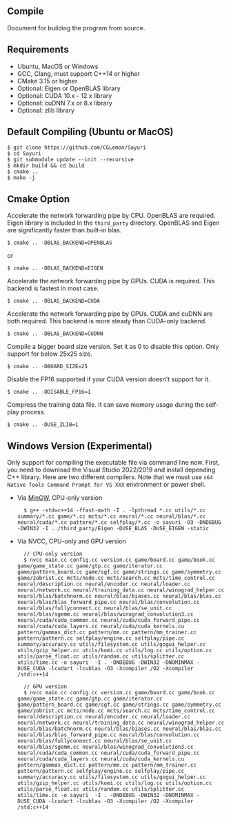 ## Compile

Document for building the program from source.

## Requirements

* Ubuntu, MacOS or Windows
* GCC, Clang, must support C++14 or higher
* CMake 3.15 or higher
* Optional: Eigen or OpenBLAS library
* Optional: CUDA 10.x - 12.x library
* Optional: cuDNN 7.x or 8.x library
* Optional: zlib library

## Default Compiling (Ubuntu or MacOS)

    $ git clone https://github.com/CGLemon/Sayuri
    $ cd Sayuri
    $ git submodule update --init --recursive
    $ mkdir build && cd build
    $ cmake ..
    $ make -j

## Cmake Option

Accelerate the network forwarding pipe by CPU. OpenBLAS are required. Eigen library is included in the ```third_party``` directory. OpenBLAS and Eigen are significantly faster than built-in blas.

    $ cmake .. -DBLAS_BACKEND=OPENBLAS

or

    $ cmake .. -DBLAS_BACKEND=EIGEN

Accelerate the network forwarding pipe by GPUs. CUDA is required. This backend is fastest in most case.

    $ cmake .. -DBLAS_BACKEND=CUDA

Accelerate the network forwarding pipe by GPUs. CUDA and cuDNN are both required. This backend is more steady than CUDA-only backend.

    $ cmake .. -DBLAS_BACKEND=CUDNN

Compile a bigger board size version. Set it as 0 to disable this option. Only support for below 25x25 size.

    $ cmake .. -DBOARD_SIZE=25

Disable the FP16 supported if your CUDA version doesn't support for it.

    $ cmake .. -DDISABLE_FP16=1

Compress the training data file. It can save memory usage during the self-play process.

    $ cmake .. -DUSE_ZLIB=1

## Windows Version (Experimental)

Only support for compiling the executable file via command line now. First, you need to download the Visual Studio 2022/2019 and install depending C++ library.  Here are two different compilers. Note that we must use ```x64 Native Tools Command Prompt for VS XXX``` environment or power shell.

* Via [MinGW](https://github.com/mstorsjo/llvm-mingw),  CPU-only version

        $ g++ -std=c++14 -ffast-math -I . -lpthread *.cc utils/*.cc summary/*.cc game/*.cc mcts/*.cc neural/*.cc neural/blas/*.cc neural/cuda/*.cc pattern/*.cc selfplay/*.cc -o sayuri -O3 -DNDEBUG -DWIN32 -I ../third_party/Eigen -DUSE_BLAS -DUSE_EIGEN -static

* Via NVCC, CPU-only and GPU version

        // CPU-only version
        $ nvcc main.cc config.cc version.cc game/board.cc game/book.cc game/game_state.cc game/gtp.cc game/iterator.cc game/pattern_board.cc game/sgf.cc game/strings.cc game/symmetry.cc game/zobrist.cc mcts/node.cc mcts/search.cc mcts/time_control.cc neural/description.cc neural/encoder.cc neural/loader.cc neural/network.cc neural/training_data.cc neural/winograd_helper.cc neural/blas/batchnorm.cc neural/blas/biases.cc neural/blas/blas.cc neural/blas/blas_forward_pipe.cc neural/blas/convolution.cc neural/blas/fullyconnect.cc neural/blas/se_unit.cc neural/blas/sgemm.cc neural/blas/winograd_convolution3.cc neural/cuda/cuda_common.cc neural/cuda/cuda_forward_pipe.cc neural/cuda/cuda_layers.cc neural/cuda/cuda_kernels.cu pattern/gammas_dict.cc pattern/mm.cc pattern/mm_trainer.cc pattern/pattern.cc selfplay/engine.cc selfplay/pipe.cc summary/accuracy.cc utils/filesystem.cc utils/gogui_helper.cc utils/gzip_helper.cc utils/komi.cc utils/log.cc utils/option.cc utils/parse_float.cc utils/random.cc utils/splitter.cc utils/time.cc -o sayuri  -I . -DNDEBUG -DWIN32 -DNOMINMAX -DUSE_CUDA -lcudart -lcublas -O3 -Xcompiler /O2 -Xcompiler /std:c++14
        
        // GPU version
        $ nvcc main.cc config.cc version.cc game/board.cc game/book.cc game/game_state.cc game/gtp.cc game/iterator.cc game/pattern_board.cc game/sgf.cc game/strings.cc game/symmetry.cc game/zobrist.cc mcts/node.cc mcts/search.cc mcts/time_control.cc neural/description.cc neural/encoder.cc neural/loader.cc neural/network.cc neural/training_data.cc neural/winograd_helper.cc neural/blas/batchnorm.cc neural/blas/biases.cc neural/blas/blas.cc neural/blas/blas_forward_pipe.cc neural/blas/convolution.cc neural/blas/fullyconnect.cc neural/blas/se_unit.cc neural/blas/sgemm.cc neural/blas/winograd_convolution3.cc neural/cuda/cuda_common.cc neural/cuda/cuda_forward_pipe.cc neural/cuda/cuda_layers.cc neural/cuda/cuda_kernels.cu pattern/gammas_dict.cc pattern/mm.cc pattern/mm_trainer.cc pattern/pattern.cc selfplay/engine.cc selfplay/pipe.cc summary/accuracy.cc utils/filesystem.cc utils/gogui_helper.cc utils/gzip_helper.cc utils/komi.cc utils/log.cc utils/option.cc utils/parse_float.cc utils/random.cc utils/splitter.cc utils/time.cc -o sayuri  -I . -DNDEBUG -DWIN32 -DNOMINMAX -DUSE_CUDA -lcudart -lcublas -O3 -Xcompiler /O2 -Xcompiler /std:c++14

